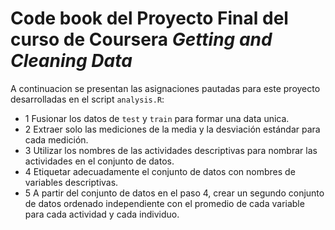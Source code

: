 # Code book del Proyecto Final del curso de Coursera *Getting and Cleaning Data*

A continuacion se presentan las asignaciones pautadas para este proyecto desarrolladas en el script `analysis.R`:

- 1 Fusionar los datos de `test` y `train` para formar una data unica.
- 2 Extraer solo las mediciones de la media y la desviación estándar para cada medición.
- 3 Utilizar los nombres de las actividades descriptivas para nombrar las actividades en el conjunto de datos.
- 4 Etiquetar adecuadamente el conjunto de datos con nombres de variables descriptivas.
- 5 A partir del conjunto de datos en el paso 4, crear un segundo conjunto de datos ordenado independiente con el 
promedio de cada variable para cada actividad y cada individuo.

